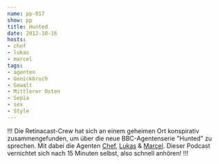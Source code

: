 ```yaml
---
name: pp-017
show: pp
title: Hunted
date: 2012-10-16
hosts:
- chef
- lukas
- marcel
tags:
- agenten
- Genickbruch
- Gewalt
- Mittlerer Osten
- Sepia
- sex
- Style
---
```

!!!
Die Retinacast-Crew hat sich an einem geheimen Ort konspirativ zusammengefunden, um über die neue BBC-Agentenserie "Hunted" zu sprechen. Mit dabei die Agenten [Chef](https://twitter.com/grischder), [Lukas](https://twitter.com/blubser) & [Marcel](https://twitter.com/xartas). Dieser Podcast vernichtet sich nach 15 Minuten selbst, also schnell anhören!
!!!

